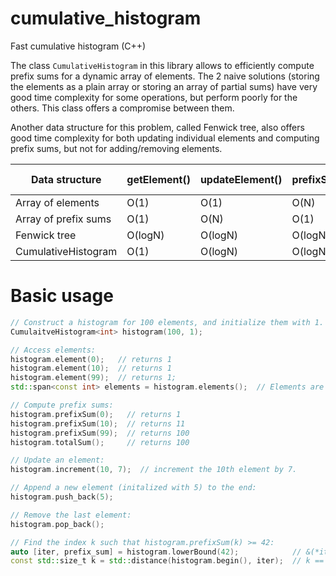 # cumulative_histogram
Fast cumulative histogram (C++)

The class `CumulativeHistogram` in this library allows to efficiently compute prefix sums for a
dynamic array of elements. The 2 naive solutions (storing the elements as a plain array or
storing an array of partial sums) have very good time complexity for some operations, but
perform poorly for the others. This class offers a compromise between them.

Another data structure for this problem, called Fenwick tree, also offers good time complexity for both updating
individual elements and computing prefix sums, but not for adding/removing elements.

| Data structure       | getElement() | updateElement() | prefixSum() | lowerBound() | pushBack() | popBack() | Space complexity |
|----------------------|--------------|-----------------|-------------|--------------|------------|-----------|------------------|
| Array of elements    | O(1)         | O(1)            | O(N)        | O(N)         | O(1)*      | O(1)      | O(N)             |
| Array of prefix sums | O(1)         | O(N)            | O(1)        | O(logN)      | O(1)*      | O(1)      | O(N)             |
| Fenwick tree         | O(logN)      | O(logN)         | O(logN)     | O(logN)      | N/A        | N/A       | O(N)             |
| CumulativeHistogram  | O(1)         | O(logN)         | O(logN)     | O(logN)      | O(logN)*   | O(logN)   | O(N)             |

# Basic usage
```cpp
// Construct a histogram for 100 elements, and initialize them with 1.
CumulaitveHistogram<int> histogram(100, 1);

// Access elements:
histogram.element(0);   // returns 1
histogram.element(10);  // returns 1
histogram.element(99);  // returns 1;
std::span<const int> elements = histogram.elements();  // Elements are stored contiguously.

// Compute prefix sums:
histogram.prefixSum(0);   // returns 1
histogram.prefixSum(10);  // returns 11
histogram.prefixSum(99);  // returns 100
histogram.totalSum();     // returns 100

// Update an element:
histogram.increment(10, 7);  // increment the 10th element by 7.

// Append a new element (initalized with 5) to the end:
histogram.push_back(5);

// Remove the last element:
histogram.pop_back();

// Find the index k such that histogram.prefixSum(k) >= 42:
auto [iter, prefix_sum] = histogram.lowerBound(42);            // &(*iter) == &(elements[34]), prefix_sum == 42
const std::size_t k = std::distance(histogram.begin(), iter);  // k == 34
```
